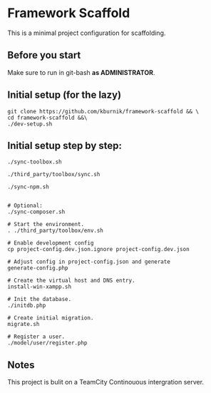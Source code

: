 # Framework Scaffold

This is a minimal project configuration for scaffolding.

## Before you start

Make sure to run in git-bash **as ADMINISTRATOR**.

## Initial setup (for the lazy)

```
git clone https://github.com/kburnik/framework-scaffold && \
cd framework-scaffold &&\
./dev-setup.sh
```

## Initial setup step by step:

```
./sync-toolbox.sh

./third_party/toolbox/sync.sh

./sync-npm.sh


# Optional:
./sync-composer.sh

# Start the environment.
. ./third_party/toolbox/env.sh

# Enable development config
cp project-config.dev.json.ignore project-config.dev.json

# Adjust config in project-config.json and generate
generate-config.php

# Create the virtual host and DNS entry.
install-win-xampp.sh

# Init the database.
./initdb.php

# Create initial migration.
migrate.sh

# Register a user.
./model/user/register.php

```

## Notes

This project is bulit on a TeamCity Continouous intergration server.

